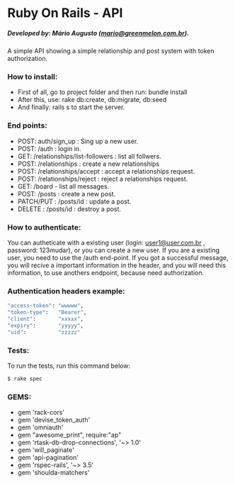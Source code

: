 # Ruby On Rails - API
##### Developed by: Mário Augusto (mario@greenmelon.com.br).

A simple API showing a simple relationship and post system with token authorization. 

### How to install:
  - First of all, go to project folder and then run: bundle install
  - After this, use: rake db:create, db:migrate, db:seed
  - And finally: rails s to start the server.

### End points:

  - POST: auth/sign_up : Sing up a new user.
  - POST: /auth : login in. 
  - GET: /relationships/list-followers : list all follwers.
  - POST: /relationships : create a new relationships
  - POST: /relationships/accept : accept a relationships request.
  - POST: /relationships/reject : reject a relationships request.
  - GET: /board - list all messages. 
  - POST: /posts : create a new post.
  - PATCH/PUT : /posts/id : update a post.
  - DELETE : /posts/id : destroy a post.

### How to authenticate:
You can autheticate with a existing user (login: user1@user.com.br , password: 123mudar), or you can create a new user. If you are a existing user, you need to use the /auth end-point. If you got a successful message, you will recive a important information in the header, and you will need this information, to use anothers endpoint, because need authorization.

### Authentication headers example:
```sh
"access-token": "wwwww",
"token-type":   "Bearer",
"client":       "xxxxx",
"expiry":       "yyyyy",
"uid":          "zzzzz"
```

### Tests:
To run the tests, run this command below:
```sh
$ rake spec
```


### GEMS:
- gem 'rack-cors'
- gem 'devise_token_auth'
- gem 'omniauth'
- gem "awesome_print", require:"ap"
- gem 'rtask-db-drop-connections', '~> 1.0'
- gem 'will_paginate'
- gem 'api-pagination'
- gem 'rspec-rails', '~> 3.5'
- gem 'shoulda-matchers'